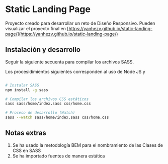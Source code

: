 # Static Landing Page

Proyecto creado para desarrollar un reto de Diseño Responsivo. Pueden visualizar el proyecto final en [https://yanhezv.github.io/static-landing-page/](https://yanhezv.github.io/static-landing-page/)


## Instalación y desarrollo

Seguir la siguiente secuenta para compilar los archivos SASS.

Los procesidimientos siguientes corresponden al uso de Node JS y

```bash

# Instalar SASS
npm install -g sass

# Compilar los archivos CSS estáticos
sass sass/home/index.sass css/home.css

# Proceso de desarrollo (Watch)
sass --watch sass/home/index.sass css/home.css

```

## Notas extras

1. Se ha usado la metodología BEM para el nombramiento de las Clases de CSS en SASS
2. Se ha importado fuentes de manera estática

